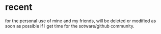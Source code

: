 # recent
for the personal use of mine and my friends, will be deleted or modified as soon as possible if I get time for the sotware/github community.
